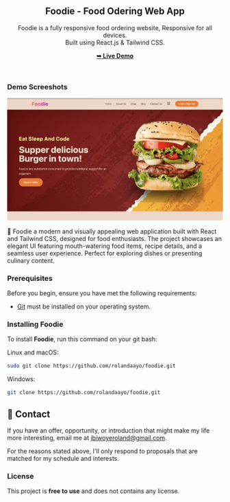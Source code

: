 <div align="center">
  <h2 align="center">Foodie - Food Odering Web App</h2>

  Foodie is a fully responsive food ordering website, Responsive for all devices. <br/> Built using React.js &amp; Tailwind CSS. <br/>

  <a href="https://foodie-w3b.vercel.app/"><strong>➥ Live Demo</strong></a>

</div>

<br />

### Demo Screeshots

![Micro Desktop Demo](./readme-images/readme-1.png "Desktop Demo")

🍔 Foodie a modern and visually appealing web application built with React and Tailwind CSS, designed for food enthusiasts. The project showcases an elegant UI featuring mouth-watering food items, recipe details, and a seamless user experience. Perfect for exploring dishes or presenting culinary content.

### Prerequisites

Before you begin, ensure you have met the following requirements:

* [Git](https://git-scm.com/downloads "Download Git") must be installed on your operating system.

### Installing Foodie

To install **Foodie**, run this command on your git bash:

Linux and macOS:

```bash
sudo git clone https://github.com/rolandaayo/foodie.git
```

Windows:

```bash
git clone https://github.com/rolandaayo/foodie.git
```

## 💬 Contact

If you have an offer, opportunity, or introduction that might make my life more interesting, email me at ibiwoyeroland@gmail.com.

For the reasons stated above, I'll only respond to proposals that are matched for my schedule and interests.

### License

This project is **free to use** and does not contains any license.

